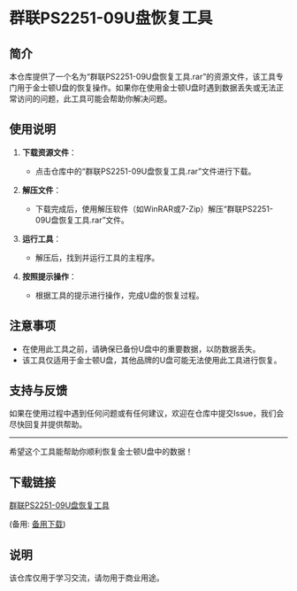 # 群联PS2251-09U盘恢复工具

## 简介

本仓库提供了一个名为“群联PS2251-09U盘恢复工具.rar”的资源文件，该工具专门用于金士顿U盘的恢复操作。如果你在使用金士顿U盘时遇到数据丢失或无法正常访问的问题，此工具可能会帮助你解决问题。

## 使用说明

1. **下载资源文件**：
   - 点击仓库中的“群联PS2251-09U盘恢复工具.rar”文件进行下载。

2. **解压文件**：
   - 下载完成后，使用解压软件（如WinRAR或7-Zip）解压“群联PS2251-09U盘恢复工具.rar”文件。

3. **运行工具**：
   - 解压后，找到并运行工具的主程序。

4. **按照提示操作**：
   - 根据工具的提示进行操作，完成U盘的恢复过程。

## 注意事项

- 在使用此工具之前，请确保已备份U盘中的重要数据，以防数据丢失。
- 该工具仅适用于金士顿U盘，其他品牌的U盘可能无法使用此工具进行恢复。

## 支持与反馈

如果在使用过程中遇到任何问题或有任何建议，欢迎在仓库中提交Issue，我们会尽快回复并提供帮助。

---

希望这个工具能帮助你顺利恢复金士顿U盘中的数据！

## 下载链接
[群联PS2251-09U盘恢复工具](https://pan.quark.cn/s/18493785f383) 

(备用: [备用下载](https://pan.baidu.com/s/1R0DWbde5o4pJa31ck5I8Bg?pwd=1234))

## 说明

该仓库仅用于学习交流，请勿用于商业用途。
